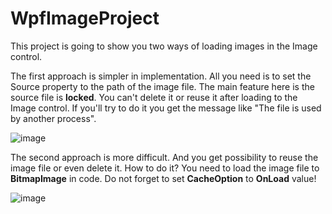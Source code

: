 # WpfImageProject

This project is going to show you two ways of loading images in the Image control.

The first approach is simpler in implementation. All you need is to set the Source property to the path of the image file. The main feature here is the source file is **locked**. You can't delete it or reuse it after loading to the Image control. If you'll try to do it you get the message like "The file is used by another process".

![image](https://github.com/user-attachments/assets/fe2afefa-dab9-4b7c-8e62-05b5675397e1)


The second approach is more difficult. And you get possibility to reuse the image file or even delete it. How to do it? You need to load the image file to **BitmapImage** in code. Do not forget to set **CacheOption** to **OnLoad** value!

![image](https://github.com/user-attachments/assets/732bb709-1801-42d7-9f1e-5f4614e7401d)
